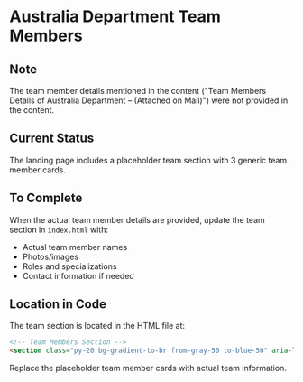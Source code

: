# Australia Department Team Members

## Note
The team member details mentioned in the content ("Team Members Details of Australia Department – (Attached on Mail)") were not provided in the content. 

## Current Status
The landing page includes a placeholder team section with 3 generic team member cards.

## To Complete
When the actual team member details are provided, update the team section in `index.html` with:
- Actual team member names
- Photos/images
- Roles and specializations
- Contact information if needed

## Location in Code
The team section is located in the HTML file at:
```html
<!-- Team Members Section -->
<section class="py-20 bg-gradient-to-br from-gray-50 to-blue-50" aria-labelledby="team-heading">
```

Replace the placeholder team member cards with actual team information.
